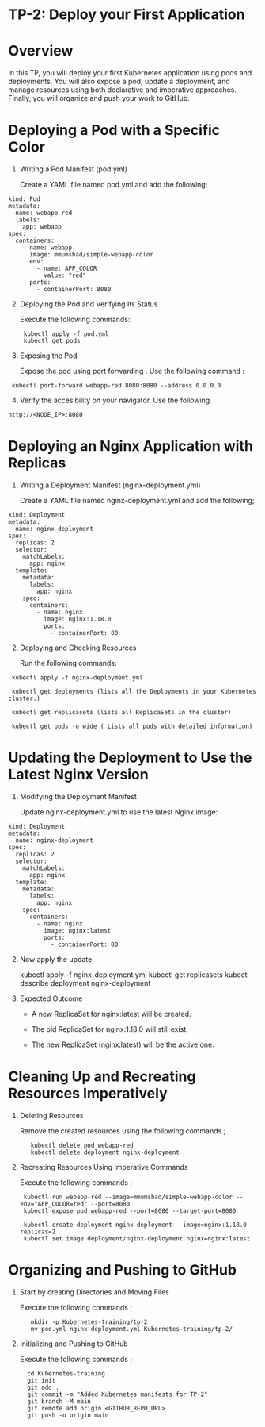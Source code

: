 # TP-2: Deploy your First Application
# Overview

In this TP, you will deploy your first Kubernetes application using pods and deployments. You will also expose a pod, update a deployment, and manage resources using both declarative and imperative approaches. Finally, you will organize and push your work to GitHub.

# Deploying a Pod with a Specific Color

   1. Writing a Pod Manifest (pod.yml)

       Create a YAML file named pod.yml and add the following;

```apiVersion: v1
kind: Pod
metadata:
  name: webapp-red
  labels:
    app: webapp
spec:
  containers:
    - name: webapp
      image: mmumshad/simple-webapp-color
      env:
        - name: APP_COLOR
          value: "red"
      ports:
        - containerPort: 8080
```        

   2. Deploying the Pod and Verifying Its Status

       Execute the following commands:

           kubectl apply -f pod.yml
           kubectl get pods    

   3. Exposing the Pod

       Expose the pod using port forwarding . Use the following command :

     kubectl port-forward webapp-red 8080:8080 --address 0.0.0.0 

   4. Verify the accesibility on your navigator. Use the following 

    http://<NODE_IP>:8080

# Deploying an Nginx Application with Replicas

   1. Writing a Deployment Manifest (nginx-deployment.yml)

       Create a YAML file named nginx-deployment.yml and add the following; 

```apiVersion: apps/v1
kind: Deployment
metadata:
  name: nginx-deployment
spec:
  replicas: 2
  selector:
    matchLabels:
      app: nginx
  template:
    metadata:
      labels:
        app: nginx
    spec:
      containers:
        - name: nginx
          image: nginx:1.18.0
          ports:
            - containerPort: 80
```            


   2. Deploying and Checking Resources

       Run the following commands: 

     kubectl apply -f nginx-deployment.yml 

     kubectl get deployments (lists all the Deployments in your Kubernetes cluster.)

     kubectl get replicasets (lists all ReplicaSets in the cluster)

     kubectl get pods -o wide ( Lists all pods with detailed information)


# Updating the Deployment to Use the Latest Nginx Version


   1. Modifying the Deployment Manifest

        Update nginx-deployment.yml to use the latest Nginx image: 


```apiVersion: apps/v1
kind: Deployment
metadata:
  name: nginx-deployment
spec:
  replicas: 2
  selector:
    matchLabels:
      app: nginx
  template:
    metadata:
      labels:
        app: nginx
    spec:
      containers:
        - name: nginx
          image: nginx:latest
          ports:
            - containerPort: 80
   ```         


   2. Now apply the update

         kubectl apply -f nginx-deployment.yml
         kubectl get replicasets
         kubectl describe deployment nginx-deployment


   3. Expected Outcome

      - A new ReplicaSet for nginx:latest will be created.

      - The old ReplicaSet for nginx:1.18.0 will still exist.

      - The new  ReplicaSet (nginx:latest) will be the active one.     


# Cleaning Up and Recreating Resources Imperatively

   1. Deleting Resources

        Remove the created resources using the following commands ;

             kubectl delete pod webapp-red
             kubectl delete deployment nginx-deployment

   2. Recreating Resources Using Imperative Commands

        Execute  the following commands ;

           kubectl run webapp-red --image=mmumshad/simple-webapp-color --env="APP_COLOR=red" --port=8080
           kubectl expose pod webapp-red --port=8080 --target-port=8080

           kubectl create deployment nginx-deployment --image=nginx:1.18.0 --replicas=2
           kubectl set image deployment/nginx-deployment nginx=nginx:latest  


# Organizing and Pushing to GitHub

   1. Start by creating Directories and Moving Files

         Execute the following commands ;    

             mkdir -p Kubernetes-training/tp-2
             mv pod.yml nginx-deployment.yml Kubernetes-training/tp-2/

   2.  Initializing and Pushing to GitHub      

          Execute the following commands ; 

             cd Kubernetes-training
             git init
             git add .
             git commit -m "Added Kubernetes manifests for TP-2"
             git branch -M main
             git remote add origin <GITHUB_REPO_URL>
             git push -u origin main   








